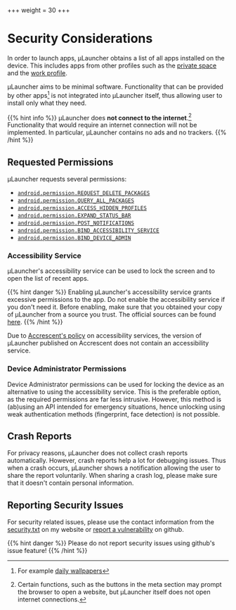 +++
  weight = 30
+++

# Security Considerations

In order to launch apps, &mu;Launcher obtains a list of all apps installed on the device.
This includes apps from other profiles such as the [private space](/docs/profiles/#private-space)
and the [work profile](/docs/profiles/#work-profile).

&mu;Launcher aims to be minimal software. Functionality that can be provided
by other apps[^1] is not integrated into &mu;Launcher itself,
thus allowing user to install only what they need.

[^1]: For example [daily wallpapers](/docs/examples/wallpapers/)

{{% hint info %}}
&mu;Launcher does **not connect to the internet**.[^2]
Functionality that would require an internet connection will not be implemented.
In particular, &mu;Launcher contains no ads and no trackers.
{{% /hint %}}

[^2]: Certain functions, such as the buttons in the meta section may prompt the browser
to open a website, but &mu;Launcher itself does not open internet connections.


## Requested Permissions

&mu;Launcher requests several permissions:

 *  [`android.permission.REQUEST_DELETE_PACKAGES`](https://developer.android.com/reference/android/Manifest.permission#REQUEST_DELETE_PACKAGES)
 *  [`android.permission.QUERY_ALL_PACKAGES`](https://developer.android.com/reference/android/Manifest.permission#QUERY_ALL_PACKAGES)
 *  [`android.permission.ACCESS_HIDDEN_PROFILES`](https://developer.android.com/reference/android/Manifest.permission#ACCESS_HIDDEN_PROFILES)
 *  [`android.permission.EXPAND_STATUS_BAR`](https://developer.android.com/reference/android/Manifest.permission#EXPAND_STATUS_BAR)
 *  [`android.permission.POST_NOTIFICATIONS`](https://developer.android.com/reference/android/Manifest.permission#POST_NOTIFICATIONS)
 *  [`android.permission.BIND_ACCESSIBILITY_SERVICE`](https://developer.android.com/reference/android/Manifest.permission#BIND_ACCESSIBILITY_SERVICE)
 *  [`android.permission.BIND_DEVICE_ADMIN`](https://developer.android.com/reference/android/Manifest.permission#BIND_DEVICE_ADMIN)


### Accessibility Service

&mu;Launcher's accessibility service can be used to lock the screen and
to open the list of recent apps.

{{% hint danger %}}
Enabling &mu;Launcher's accessibility service grants excessive permissions to the app.
Do not enable the accessibility service if you don't need it.
Before enabling, make sure that you obtained your copy of &mu;Launcher from a source you trust.
The official sources can be found [here](https://launcher.jrpie.de/).
{{% /hint %}}

Due to [Accrescent's policy](https://accrescent.app/docs/guide/publish/requirements.html#androidaccessibilityserviceaccessibilityservice) on accessibility services,
the version of &mu;Launcher published on Accrescent does not contain an accessibility service.


### Device Administrator Permissions

Device Administrator permissions can be used for locking the device as an alternative to using the accessibility service.
This is the preferable option, as the required permissions are far less intrusive.
However, this method is (ab)using an API intended for emergency situations,
hence unlocking using weak authentication methods (fingerprint, face detection)
is not possible.

## Crash Reports

For privacy reasons, &mu;Launcher does not collect crash reports automatically.
However, crash reports help a lot for debugging issues. Thus when a crash occurs,
&mu;Launcher shows a notification allowing the user to share the report voluntarily.
When sharing a crash log, please make sure that it doesn't contain personal information.

## Reporting Security Issues

For security related issues, please use the contact information
from the [security.txt](https://jrpie.de/.well-known/security.txt) on my website
or [report a vulnerability](https://github.com/jrpie/Launcher/security/advisories/new) on github.

{{% hint danger %}}
Please do not report security issues using github's issue feature!
{{% /hint %}}
